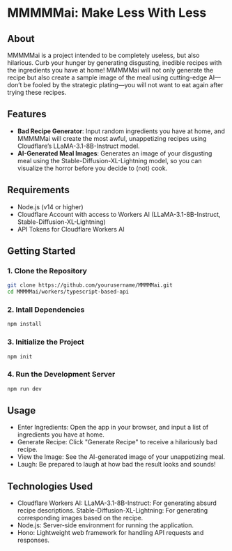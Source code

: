 # MMMMMai: Make Less With Less

## About
MMMMMai is a project intended to be completely useless, but also hilarious. Curb your hunger by generating disgusting, inedible recipes with the ingredients you have at home! MMMMMai will not only generate the recipe but also create a sample image of the meal using cutting-edge AI—don’t be fooled by the strategic plating—you will not want to eat again after trying these recipes.

## Features
- **Bad Recipe Generator**: Input random ingredients you have at home, and MMMMMai will create the most awful, unappetizing recipes using Cloudflare’s LLaMA-3.1-8B-Instruct model.
- **AI-Generated Meal Images**: Generates an image of your disgusting meal using the Stable-Diffusion-XL-Lightning model, so you can visualize the horror before you decide to (not) cook.

## Requirements
- Node.js (v14 or higher)
- Cloudflare Account with access to Workers AI (LLaMA-3.1-8B-Instruct, Stable-Diffusion-XL-Lightning)
- API Tokens for Cloudflare Workers AI

## Getting Started

### 1. Clone the Repository
```bash
git clone https://github.com/yourusername/MMMMMai.git
cd MMMMMai/workers/typescript-based-api
```

### 2. Intall Dependencies
```bash
npm install
```

### 3. Initialize the Project
```bash
npm init
```

### 4. Run the Development Server
```bash
npm run dev
```

## Usage
- Enter Ingredients: Open the app in your browser, and input a list of ingredients you have at home.
- Generate Recipe: Click "Generate Recipe" to receive a hilariously bad recipe.
- View the Image: See the AI-generated image of your unappetizing meal.
- Laugh: Be prepared to laugh at how bad the result looks and sounds!

## Technologies Used
- Cloudflare Workers AI:
    LLaMA-3.1-8B-Instruct: For generating absurd recipe descriptions.
    Stable-Diffusion-XL-Lightning: For generating corresponding images based on the recipe.
- Node.js: Server-side environment for running the application.
- Hono: Lightweight web framework for handling API requests and responses.

